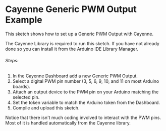 # Cayenne Generic PWM Output Example

This sketch shows how to set up a Generic PWM Output with Cayenne.

The Cayenne Library is required to run this sketch. If you have not already done so you can install it from the Arduino IDE Library Manager.

###### Steps:
1. In the Cayenne Dashboard add a new Generic PWM Output.
2. Select a digital PWM pin number (3, 5, 6, 9, 10, and 11 on most Arduino boards).
3. Attach an output device to the PWM pin on your Arduino matching the selected pin.
4. Set the token variable to match the Arduino token from the Dashboard.
5. Compile and upload this sketch.

Notice that there isn't much coding involved to interact with the PWM pins.
Most of it is handled automatically from the Cayenne library.